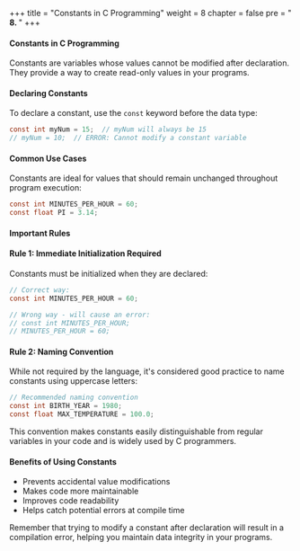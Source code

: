 +++
title = "Constants in C Programming"
weight = 8
chapter = false
pre = " <b> 8. </b> "
+++

#### Constants in C Programming

Constants are variables whose values cannot be modified after declaration. They provide a way to create read-only values in your programs.

#### Declaring Constants

To declare a constant, use the `const` keyword before the data type:

```c
const int myNum = 15;  // myNum will always be 15
// myNum = 10;  // ERROR: Cannot modify a constant variable
```

#### Common Use Cases

Constants are ideal for values that should remain unchanged throughout program execution:

```c
const int MINUTES_PER_HOUR = 60;
const float PI = 3.14;
```

#### Important Rules

#### Rule 1: Immediate Initialization Required

Constants must be initialized when they are declared:

```c
// Correct way:
const int MINUTES_PER_HOUR = 60;

// Wrong way - will cause an error:
// const int MINUTES_PER_HOUR;
// MINUTES_PER_HOUR = 60;
```

#### Rule 2: Naming Convention

While not required by the language, it's considered good practice to name constants using uppercase letters:

```c
// Recommended naming convention
const int BIRTH_YEAR = 1980;
const float MAX_TEMPERATURE = 100.0;
```

This convention makes constants easily distinguishable from regular variables in your code and is widely used by C programmers.

#### Benefits of Using Constants

- Prevents accidental value modifications
- Makes code more maintainable
- Improves code readability
- Helps catch potential errors at compile time

Remember that trying to modify a constant after declaration will result in a compilation error, helping you maintain data integrity in your programs.